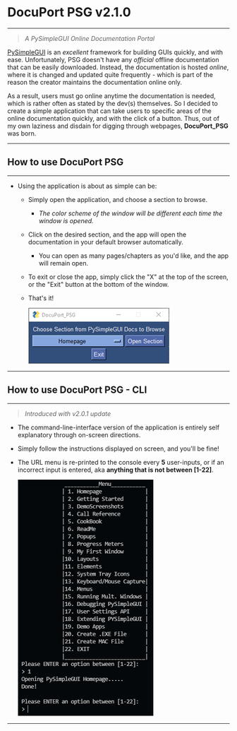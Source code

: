 # DocuPort PSG v2.1.0

---

> _A PySimpleGUI Online Documentation Portal_

[PySimpleGUI](https://pysimplegui.readthedocs.io/en/latest/) is an _excellent_ framework for building GUIs quickly, and with ease. Unfortunately, PSG doesn't have any _official_ offline documentation that can be easily downloaded. Instead, the documentation is hosted _online_, where it is changed and updated quite frequently - which is part of the reason the creator maintains the documentation online only.

As a result, users must go online anytime the documentation is needed, which is rather often as stated by the dev(s) themselves. So I decided to create a simple application that can
take users to specific areas of the online documentation quickly, and with the click of a
button. Thus, out of my own laziness and disdain for digging through webpages, **DocuPort_PSG** was born.

---

## How to use DocuPort PSG

---

- Using the application is about as simple can be:
  - Simply open the application, and choose a section to browse.
    - _The color scheme of the window will be different each time the window is opened._
  - Click on the desired section, and the app will open the documentation in your default browser automatically.
    - You can open as many pages/chapters as you\'d like, and the app will remain open.
  - To exit or close the app, simply click the "X" at the top of the screen, or the "Exit" button at the bottom of the window.
  - That's it!

    ![DocuPort PSG](DP_PSG_screenshot.png)

---

## How to use DocuPort PSG - CLI

---

> _Introduced with v2.0.1 update_

- The command-line-interface version of the application is entirely self explanatory through on-screen directions.
- Simply follow the instructions displayed on screen, and you'll be fine!
- The URL menu is re-printed to the console every **5** user-inputs, or if an incorrect input is entered, aka **anything that is not between [1-22]**.

  ![DocuPort PSG CLI-Version](DP_PSG_CLI_screenshot.png)

---

